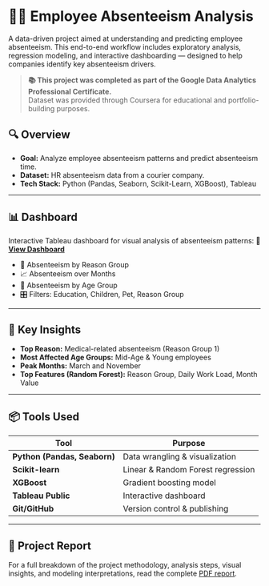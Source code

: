 # 🧑‍💼 Employee Absenteeism Analysis

A data-driven project aimed at understanding and predicting employee absenteeism. This end-to-end workflow includes exploratory analysis, regression modeling, and interactive dashboarding — designed to help companies identify key absenteeism drivers.

> **📚 This project was completed as part of the Google Data Analytics Professional Certificate.**  
> Dataset was provided through Coursera for educational and portfolio-building purposes.

## 🔍 Overview

- **Goal:** Analyze employee absenteeism patterns and predict absenteeism time.
- **Dataset:** HR absenteeism data from a courier company.
- **Tech Stack:** Python (Pandas, Seaborn, Scikit-Learn, XGBoost), Tableau

---

## 📊 Dashboard

Interactive Tableau dashboard for visual analysis of absenteeism patterns:
**🔗 [View Dashboard](https://public.tableau.com/views/EmployeeAbsenteeismAnalysisDashboard/Dashboard1?:language=en-GB&:sid=&:redirect=auth&:display_count=n&:origin=viz_share_link)**

- 📅 Absenteeism by Reason Group
- 📈 Absenteeism over Months
- 👥 Absenteeism by Age Group
- 🎛️ Filters: Education, Children, Pet, Reason Group

---

## 🧠 Key Insights

- **Top Reason:** Medical-related absenteeism (Reason Group 1)
- **Most Affected Age Groups:** Mid-Age & Young employees
- **Peak Months:** March and November
- **Top Features (Random Forest):** Reason Group, Daily Work Load, Month Value

---

## 📦 Tools Used

| Tool | Purpose |
|------|---------|
| **Python (Pandas, Seaborn)** | Data wrangling & visualization |
| **Scikit-learn** | Linear & Random Forest regression |
| **XGBoost** | Gradient boosting model |
| **Tableau Public** | Interactive dashboard |
| **Git/GitHub** | Version control & publishing |

---

## 📄 Project Report

For a full breakdown of the project methodology, analysis steps, visual insights, and modeling interpretations, read the complete [PDF report](./report.pdf).
